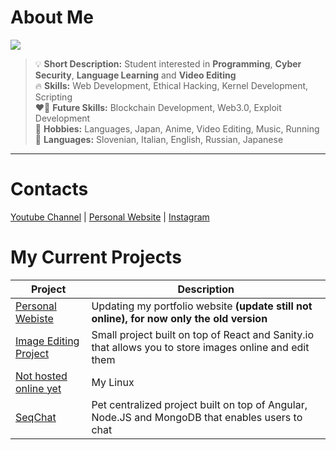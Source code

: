 # About Me

<img src="https://giffiles.alphacoders.com/347/34787.gif"/>

> :bulb: **Short Description:** Student interested in <b>Programming</b>, <b>Cyber Security</b>, <b>Language Learning</b> and <b>Video Editing</b>\
> :fire: **Skills:** Web Development, Ethical Hacking, Kernel Development, Scripting\
> :heart_on_fire: **Future Skills:** Blockchain Development, Web3.0, Exploit Development\
> :love_you_gesture: **Hobbies:** Languages, Japan, Anime, Video Editing, Music, Running\
> :crossed_flags: **Languages:** Slovenian, Italian, English, Russian, Japanese
***

# Contacts 

<a href="https://www.youtube.com/channel/UCICp0q6JpR_9yeICzj9mBkA">Youtube Channel</a> |
<a href="http://kevintheadminman.epizy.com">Personal Website</a> |
<a href="https://www.instagram.com/kevinj____/">Instagram</a>

# My Current Projects 

| Project      | Description |
| ----------- | ----------- |
| <a href="http://kevintheadminman.epizy.com">Personal Webiste</a>      | Updating my portfolio website **(update still not online), for now only the old version**</b> |
| <a href="https://image-editor-pi.vercel.app/">Image Editing Project</a> | Small project built on top of React and Sanity.io that allows you to store images online and edit them |
| <a href="https://github.com/osamu-kj/">Not hosted online yet</a>      | My Linux</b> |
| <a href="https://github.com/osamu-kj/SeqChat">SeqChat</a>      | Pet centralized project built on top of Angular, Node.JS and MongoDB that enables users to chat</b> |


